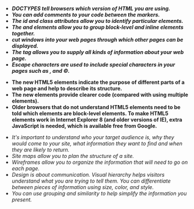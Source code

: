* ***DOCTYPES tell browsers which version of HTML you are using.***
* ***You can add comments to your code between the markers.*** 
* ***The id and class attributes allow you to identify particular elements.***
* ***The and elements allow you to group block-level and inline elements together.*** 
* ***cut windows into your web pages through which other pages can be displayed.*** 
* ***The tag allows you to supply all kinds of information about your web page.*** 
* ***Escape characters are used to include special characters in your pages such as , and ©.***

- **The new HTML5 elements indicate the purpose of different parts of a web page and help to describe its structure.**
- **The new elements provide clearer code (compared with using multiple elements).**
- **Older browsers that do not understand HTML5 elements need to be told which elements are block-level elements. To make HTML5 elements work in Internet Explorer 8 (and older versions of IE), extra JavaScript is needed, which is available free from Google.**


+ *It's important to understand who your target audience is, why they would come to your site, what information they want to find and when they are likely to return.* 
+ *Site maps allow you to plan the structure of a site.*
+ *Wireframes allow you to organize the information that will need to go on each page.*
+ *Design is about communication. Visual hierarchy helps visitors understand what you are trying to tell them.  You can differentiate between pieces of information using size, color, and style.* 
+ *You can use grouping and similarity to help simplify the information you present.*
